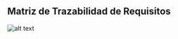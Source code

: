 ## Matriz de Trazabilidad de Requisitos

![alt text](https://github.com/dragoswolf/Ingenieria-del-Software/blob/master/Documentaci%C3%B3n/matriz-de-trazabilidad-de-requisitos.png "img1")
